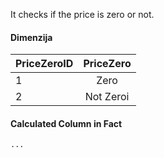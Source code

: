 It checks if the price is zero or not.

#### Dimenzija

| **PriceZeroID** | **PriceZero** |
|:---|:----:|
| 1 | Zero |
| 2 | Not Zeroi |


#### Calculated Column in Fact

```dax
...
```